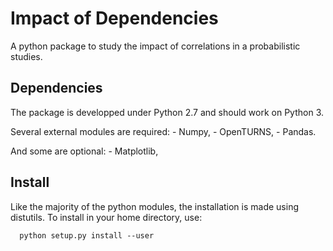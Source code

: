 # Impact of Dependencies

A python package to study the impact of correlations in a probabilistic studies.

## Dependencies

The package is developped under Python 2.7 and should work on Python 3. 

Several external modules are required:
    - Numpy,
    - OpenTURNS,
    - Pandas.

And some are optional:
    - Matplotlib,

## Install

Like the majority of the python modules, the installation is made using distutils. To install in your home directory, use:
```
  python setup.py install --user
```

